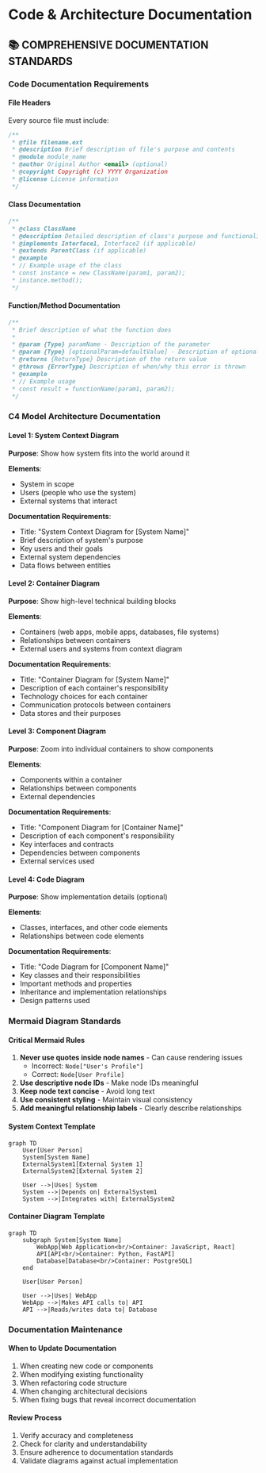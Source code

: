 <!-- version: shard-20250825154349 -->
<!-- last-updated: 2025-08-25T15:43:49Z -->
<!-- document-type: engineering-rule-shard -->
<!-- parent-document: consolidated-rules -->

# Code & Architecture Documentation

## 📚 **COMPREHENSIVE DOCUMENTATION STANDARDS**

### **Code Documentation Requirements**

#### **File Headers**
Every source file must include:
```typescript
/**
 * @file filename.ext
 * @description Brief description of file's purpose and contents
 * @module module_name
 * @author Original Author <email> (optional)
 * @copyright Copyright (c) YYYY Organization
 * @license License information
 */
```

#### **Class Documentation**
```typescript
/**
 * @class ClassName
 * @description Detailed description of class's purpose and functionality
 * @implements Interface1, Interface2 (if applicable)
 * @extends ParentClass (if applicable)
 * @example
 * // Example usage of the class
 * const instance = new ClassName(param1, param2);
 * instance.method();
 */
```

#### **Function/Method Documentation**
```typescript
/**
 * Brief description of what the function does
 *
 * @param {Type} paramName - Description of the parameter
 * @param {Type} [optionalParam=defaultValue] - Description of optional parameter
 * @returns {ReturnType} Description of the return value
 * @throws {ErrorType} Description of when/why this error is thrown
 * @example
 * // Example usage
 * const result = functionName(param1, param2);
 */
```

### **C4 Model Architecture Documentation**

#### **Level 1: System Context Diagram**
**Purpose**: Show how system fits into the world around it

**Elements**:
- System in scope
- Users (people who use the system)
- External systems that interact

**Documentation Requirements**:
- Title: "System Context Diagram for [System Name]"
- Brief description of system's purpose
- Key users and their goals
- External system dependencies
- Data flows between entities

#### **Level 2: Container Diagram**
**Purpose**: Show high-level technical building blocks

**Elements**:
- Containers (web apps, mobile apps, databases, file systems)
- Relationships between containers
- External users and systems from context diagram

**Documentation Requirements**:
- Title: "Container Diagram for [System Name]"
- Description of each container's responsibility
- Technology choices for each container
- Communication protocols between containers
- Data stores and their purposes

#### **Level 3: Component Diagram**
**Purpose**: Zoom into individual containers to show components

**Elements**:
- Components within a container
- Relationships between components
- External dependencies

**Documentation Requirements**:
- Title: "Component Diagram for [Container Name]"
- Description of each component's responsibility
- Key interfaces and contracts
- Dependencies between components
- External services used

#### **Level 4: Code Diagram**
**Purpose**: Show implementation details (optional)

**Elements**:
- Classes, interfaces, and other code elements
- Relationships between code elements

**Documentation Requirements**:
- Title: "Code Diagram for [Component Name]"
- Key classes and their responsibilities
- Important methods and properties
- Inheritance and implementation relationships
- Design patterns used

### **Mermaid Diagram Standards**

#### **Critical Mermaid Rules**
1. **Never use quotes inside node names** - Can cause rendering issues
   - Incorrect: `Node["User's Profile"]`
   - Correct: `Node[User Profile]`
2. **Use descriptive node IDs** - Make node IDs meaningful
3. **Keep node text concise** - Avoid long text
4. **Use consistent styling** - Maintain visual consistency
5. **Add meaningful relationship labels** - Clearly describe relationships

#### **System Context Template**
```mermaid
graph TD
    User[User Person]
    System[System Name]
    ExternalSystem1[External System 1]
    ExternalSystem2[External System 2]
    
    User -->|Uses| System
    System -->|Depends on| ExternalSystem1
    System -->|Integrates with| ExternalSystem2
```

#### **Container Diagram Template**
```mermaid
graph TD
    subgraph System[System Name]
        WebApp[Web Application<br/>Container: JavaScript, React]
        API[API<br/>Container: Python, FastAPI]
        Database[Database<br/>Container: PostgreSQL]
    end
    
    User[User Person]
    
    User -->|Uses| WebApp
    WebApp -->|Makes API calls to| API
    API -->|Reads/writes data to| Database
```

### **Documentation Maintenance**

#### **When to Update Documentation**
1. When creating new code or components
2. When modifying existing functionality
3. When refactoring code structure
4. When changing architectural decisions
5. When fixing bugs that reveal incorrect documentation

#### **Review Process**
1. Verify accuracy and completeness
2. Check for clarity and understandability
3. Ensure adherence to documentation standards
4. Validate diagrams against actual implementation

